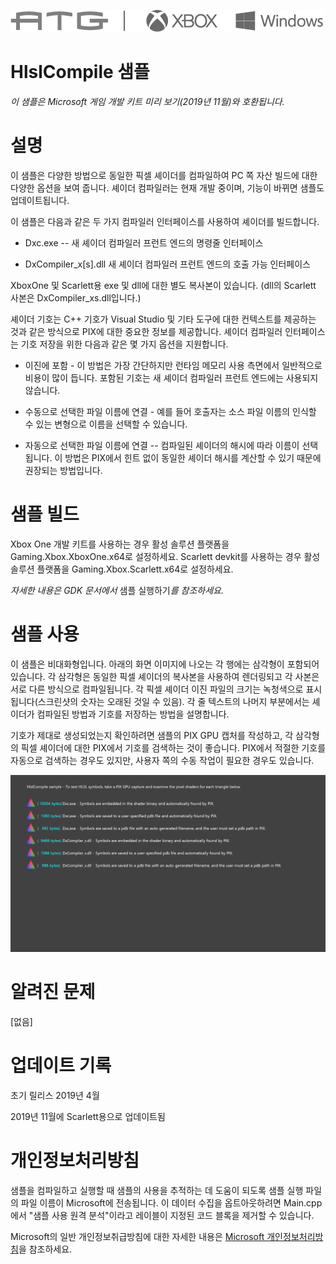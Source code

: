   ![](./media/image1.png)

#   HlslCompile 샘플

*이 샘플은 Microsoft 게임 개발 키트 미리 보기(2019년 11월)와
호환됩니다.*

# 설명

이 샘플은 다양한 방법으로 동일한 픽셀 셰이더를 컴파일하여 PC 쪽 자산
빌드에 대한 다양한 옵션을 보여 줍니다. 셰이더 컴파일러는 현재 개발
중이며, 기능이 바뀌면 샘플도 업데이트됩니다.

이 샘플은 다음과 같은 두 가지 컴파일러 인터페이스를 사용하여 셰이더를
빌드합니다.

-   Dxc.exe -- 새 셰이더 컴파일러 프런트 엔드의 명령줄 인터페이스

-   DxCompiler_x\[s\].dll 새 셰이더 컴파일러 프런트 엔드의 호출 가능
    인터페이스

XboxOne 및 Scarlett용 exe 및 dll에 대한 별도 복사본이 있습니다. (dll의
Scarlett 사본은 DxCompiler_xs.dll입니다.)

셰이더 기호는 C++ 기호가 Visual Studio 및 기타 도구에 대한 컨텍스트를
제공하는 것과 같은 방식으로 PIX에 대한 중요한 정보를 제공합니다. 셰이더
컴파일러 인터페이스는 기호 저장을 위한 다음과 같은 몇 가지 옵션을
지원합니다.

-   이진에 포함 - 이 방법은 가장 간단하지만 런타임 메모리 사용 측면에서
    일반적으로 비용이 많이 듭니다. 포함된 기호는 새 셰이더 컴파일러
    프런트 엔드에는 사용되지 않습니다.

-   수동으로 선택한 파일 이름에 연결 - 예를 들어 호출자는 소스 파일
    이름의 인식할 수 있는 변형으로 이름을 선택할 수 있습니다.

-   자동으로 선택한 파일 이름에 연결 -- 컴파일된 셰이더의 해시에 따라
    이름이 선택됩니다. 이 방법은 PIX에서 힌트 없이 동일한 셰이더 해시를
    계산할 수 있기 때문에 권장되는 방법입니다.

# 샘플 빌드

Xbox One 개발 키트를 사용하는 경우 활성 솔루션 플랫폼을
Gaming.Xbox.XboxOne.x64로 설정하세요. Scarlett devkit를 사용하는 경우
활성 솔루션 플랫폼을 Gaming.Xbox.Scarlett.x64로 설정하세요.

*자세한 내용은 GDK 문서에서* 샘플 실행하기*를 참조하세요.*

# 샘플 사용

이 샘플은 비대화형입니다. 아래의 화면 이미지에 나오는 각 행에는 삼각형이
포함되어 있습니다. 각 삼각형은 동일한 픽셀 셰이더의 복사본을 사용하여
렌더링되고 각 사본은 서로 다른 방식으로 컴파일됩니다. 각 픽셀 셰이더
이진 파일의 크기는 녹청색으로 표시됩니다(스크린샷의 숫자는 오래된 것일
수 있음). 각 줄 텍스트의 나머지 부분에서는 셰이더가 컴파일된 방법과
기호를 저장하는 방법을 설명합니다.

기호가 제대로 생성되었는지 확인하려면 샘플의 PIX GPU 캡처를 작성하고, 각
삼각형의 픽셀 셰이더에 대한 PIX에서 기호를 검색하는 것이 좋습니다.
PIX에서 적절한 기호를 자동으로 검색하는 경우도 있지만, 사용자 쪽의 수동
작업이 필요한 경우도 있습니다.

![](./media/image3.png)

# 알려진 문제

\[없음\]

# 업데이트 기록

초기 릴리스 2019년 4월

2019년 11월에 Scarlett용으로 업데이트됨

# 개인정보처리방침

샘플을 컴파일하고 실행할 때 샘플의 사용을 추적하는 데 도움이 되도록 샘플
실행 파일의 파일 이름이 Microsoft에 전송됩니다. 이 데이터 수집을
옵트아웃하려면 Main.cpp에서 \"샘플 사용 원격 분석\"이라고 레이블이
지정된 코드 블록을 제거할 수 있습니다.

Microsoft의 일반 개인정보취급방침에 대한 자세한 내용은 [Microsoft
개인정보처리방침](https://privacy.microsoft.com/en-us/privacystatement/)을
참조하세요.
